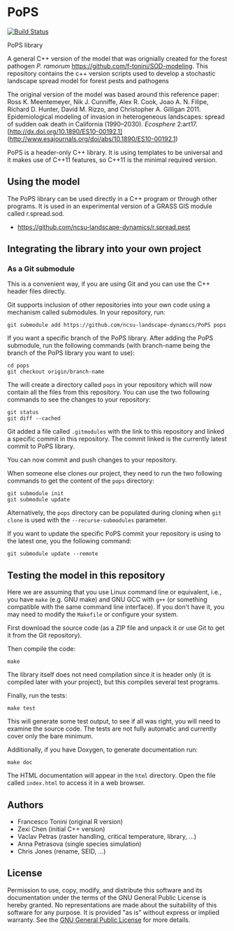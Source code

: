 # PoPS

[![Build Status](https://travis-ci.org/ncsu-landscape-dynamics/PoPS.svg?branch=rename)](https://travis-ci.org/ncsu-landscape-dynamics/PoPS)

PoPS library

A general C++ version of the model that was orignially created for the forest pathogen *P. ramorum*  https://github.com/f-tonini/SOD-modeling.
This repository contains the c++ version scripts used to develop a stochastic landscape spread model for forest pests and pathogens

The original version of the model was based around this reference paper: Ross K. Meentemeyer, Nik J. Cunniffe, Alex R. Cook, Joao A. N. Filipe, Richard D. Hunter, David M. Rizzo, and Christopher A. Gilligan 2011. Epidemiological modeling of invasion in heterogeneous landscapes: spread of sudden oak death in California (1990–2030). *Ecosphere* 2:art17. [http://dx.doi.org/10.1890/ES10-00192.1] (http://www.esajournals.org/doi/abs/10.1890/ES10-00192.1) 

PoPS is a header-only C++ library. It is using templates to be
universal and it makes use of C++11 features, so C++11 is the minimal
required version.

## Using the model

The PoPS library can be used directly in a C++ program or through other
programs. It is used in an experimental version of a GRASS GIS module
called r.spread.sod.

* https://github.com/ncsu-landscape-dynamics/r.spread.pest

## Integrating the library into your own project

### As a Git submodule

This is a convenient way, if you are using Git and you can use the C++
header files directly.

Git supports inclusion of other repositories into your own code using
a mechanism called submodules. In your repository, run:

```
git submodule add https://github.com/ncsu-landscape-dynamics/PoPS pops
```

If you want a specific branch of the PoPS library. After adding the 
PoPS submodule, run the following commands (with branch-name being
the branch of the PoPS library you want to use):

```
cd pops
git checkout origin/branch-name
```

The will create a directory called `pops` in your repository which will
now contain all the files from this repository. You can use the two
following commands to see the changes to your repository:

```
git status
git diff --cached
```

Git added a file called `.gitmodules` with the link to this repository
and linked a specific commit in this repository. The commit linked is
the currently latest commit to PoPS library.

You can now commit and push changes to your repository.

When someone else clones our project, they need to run the two following
commands to get the content of the `pops` directory:

```
git submodule init
git submodule update
```

Alternatively, the `pops` directory can be populated during cloning
when `git clone` is used with the `--recurse-submodules` parameter.

If you want to update the specific PoPS commit your repository is using
to the latest one, you the following command:

```
git submodule update --remote
```

## Testing the model in this repository

Here we are assuming that you use Linux command line or equivalent,
i.e., you have `make` (e.g. GNU make) and GNU GCC with `g++`
(or something compatible with the same command line interface).
If you don't have it, you may need to modify the `Makefile` or configure
your system.

First download the source code (as a ZIP file and unpack it or use Git
to get it from the Git repository).

Then compile the code:

    make

The library itself does not need compilation since it is header only
(it is compiled later with your project), but this compiles several
test programs.

Finally, run the tests:

    make test

This will generate some test output, to see if all was right, you will
need to examine the source code. The tests are not fully automatic
and currently cover only the bare minimum.

Additionally, if you have Doxygen, to generate documentation run:

    make doc

The HTML documentation will appear in the `html` directory. Open the
file called `index.html` to access it in a web browser.

## Authors

* Francesco Tonini (original R version)
* Zexi Chen (initial C++ version)
* Vaclav Petras (raster handling, critical temperature, library, ...)
* Anna Petrasova (single species simulation)
* Chris Jones (rename, SEID, ...)

## License

Permission to use, copy, modify, and distribute this software and
its documentation under the terms of the GNU General Public License
is hereby granted. No representations are made about the suitability
of this software for any purpose. It is provided "as is" without express
or implied warranty. See the
[GNU General Public License](https://www.gnu.org/licenses/old-licenses/gpl-2.0.html)
for more details.
